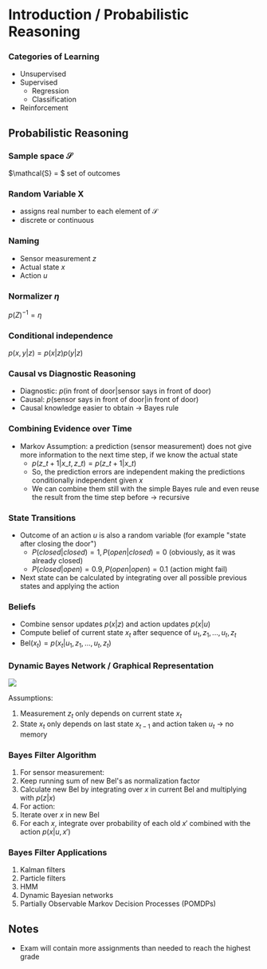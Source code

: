 # Introduction / Probabilistic Reasoning

### Categories of Learning
- Unsupervised
- Supervised
  - Regression
  - Classification
- Reinforcement

## Probabilistic Reasoning

### Sample space $\mathcal{S}$
$\mathcal{S} = $ set of outcomes

### Random Variable X
- assigns real number to each element of $\mathcal{S}$
- discrete or continuous

### Naming
- Sensor measurement $z$
- Actual state $x$
- Action $u$

### Normalizer $\eta$
$p(Z)^{-1} = \eta$

### Conditional independence
$p(x, y|z) = p(x|z) p(y|z)$

### Causal vs Diagnostic Reasoning
- Diagnostic: $p(\text{in front of door} | \text{sensor says in front of door})$
- Causal: $p(\text{sensor says in front of door} | \text{in front of door})$
- Causal knowledge easier to obtain -> Bayes rule

### Combining Evidence over Time
- Markov Assumption: a prediction (sensor measurement) does not give more information to the next time step, if we know the actual state
  - $p(z\_{t+1} | x\_t, z\_t) = p(z\_{t+1} | x\_t)$
  - So, the prediction errors are independent making the predictions conditionally independent given $x$
  - We can combine them still with the simple Bayes rule and even reuse the result from the time step before -> recursive
  
### State Transitions
- Outcome of an action $u$ is also a random variable (for example "state after closing the door")
  - $P(closed | closed) = 1, P(open | closed) = 0$ (obviously, as it was already closed)
  - $P(closed | open) = 0.9, P(open | open) = 0.1$ (action might fail)
- Next state can be calculated by integrating over all possible previous states and applying the action

### Beliefs
- Combine sensor updates $p(x|z)$ and action updates $p(x|u)$
- Compute belief of current state $x_t$ after sequence of $u_1, z_1, ... , u_t, z_t$
- $\text{Bel}(x_t) = p(x_t | u_1, z_1, ... , u_t, z_t)$

### Dynamic Bayes Network / Graphical Representation
![](https://github.com/batzner/unistuff/blob/master/TUM/IN2357%20-%20Machine%20Learning%20for%20Computer%20Vision/img/01-dynamic-bayes-network.png?raw=true)

Assumptions:
1. Measurement $z_t$ only depends on current state $x_t$
2. State $x_t$ only depends on last state $x_{t-1}$ and action taken $u_t$ -> no memory

### Bayes Filter Algorithm
1. For sensor measurement:
  1. Keep running sum of new Bel's as normalization factor
  2. Calculate new Bel by integrating over $x$ in current Bel and multiplying with $p(z|x)$
2. For action:
  1. Iterate over $x$ in new Bel
  2. For each $x$, integrate over probability of each old $x'$ combined with the action $p(x|u, x')$

### Bayes Filter Applications
1. Kalman filters
2. Particle filters
3. HMM
4. Dynamic Bayesian networks
5. Partially Observable Markov Decision Processes (POMDPs)

## Notes
- Exam will contain more assignments than needed to reach the highest grade
